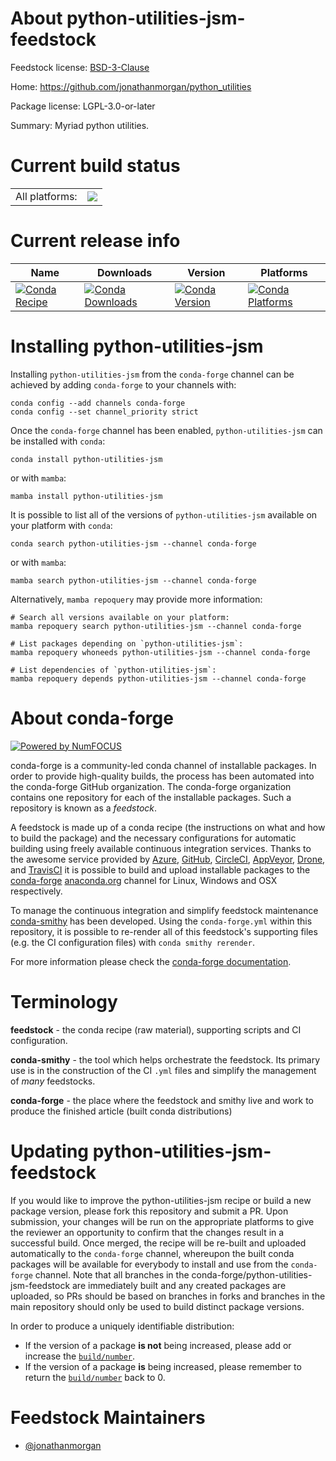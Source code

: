 About python-utilities-jsm-feedstock
====================================

Feedstock license: [BSD-3-Clause](https://github.com/conda-forge/python-utilities-jsm-feedstock/blob/main/LICENSE.txt)

Home: https://github.com/jonathanmorgan/python_utilities

Package license: LGPL-3.0-or-later

Summary: Myriad python utilities.

Current build status
====================


<table><tr><td>All platforms:</td>
    <td>
      <a href="https://dev.azure.com/conda-forge/feedstock-builds/_build/latest?definitionId=17405&branchName=main">
        <img src="https://dev.azure.com/conda-forge/feedstock-builds/_apis/build/status/python-utilities-jsm-feedstock?branchName=main">
      </a>
    </td>
  </tr>
</table>

Current release info
====================

| Name | Downloads | Version | Platforms |
| --- | --- | --- | --- |
| [![Conda Recipe](https://img.shields.io/badge/recipe-python--utilities--jsm-green.svg)](https://anaconda.org/conda-forge/python-utilities-jsm) | [![Conda Downloads](https://img.shields.io/conda/dn/conda-forge/python-utilities-jsm.svg)](https://anaconda.org/conda-forge/python-utilities-jsm) | [![Conda Version](https://img.shields.io/conda/vn/conda-forge/python-utilities-jsm.svg)](https://anaconda.org/conda-forge/python-utilities-jsm) | [![Conda Platforms](https://img.shields.io/conda/pn/conda-forge/python-utilities-jsm.svg)](https://anaconda.org/conda-forge/python-utilities-jsm) |

Installing python-utilities-jsm
===============================

Installing `python-utilities-jsm` from the `conda-forge` channel can be achieved by adding `conda-forge` to your channels with:

```
conda config --add channels conda-forge
conda config --set channel_priority strict
```

Once the `conda-forge` channel has been enabled, `python-utilities-jsm` can be installed with `conda`:

```
conda install python-utilities-jsm
```

or with `mamba`:

```
mamba install python-utilities-jsm
```

It is possible to list all of the versions of `python-utilities-jsm` available on your platform with `conda`:

```
conda search python-utilities-jsm --channel conda-forge
```

or with `mamba`:

```
mamba search python-utilities-jsm --channel conda-forge
```

Alternatively, `mamba repoquery` may provide more information:

```
# Search all versions available on your platform:
mamba repoquery search python-utilities-jsm --channel conda-forge

# List packages depending on `python-utilities-jsm`:
mamba repoquery whoneeds python-utilities-jsm --channel conda-forge

# List dependencies of `python-utilities-jsm`:
mamba repoquery depends python-utilities-jsm --channel conda-forge
```


About conda-forge
=================

[![Powered by
NumFOCUS](https://img.shields.io/badge/powered%20by-NumFOCUS-orange.svg?style=flat&colorA=E1523D&colorB=007D8A)](https://numfocus.org)

conda-forge is a community-led conda channel of installable packages.
In order to provide high-quality builds, the process has been automated into the
conda-forge GitHub organization. The conda-forge organization contains one repository
for each of the installable packages. Such a repository is known as a *feedstock*.

A feedstock is made up of a conda recipe (the instructions on what and how to build
the package) and the necessary configurations for automatic building using freely
available continuous integration services. Thanks to the awesome service provided by
[Azure](https://azure.microsoft.com/en-us/services/devops/), [GitHub](https://github.com/),
[CircleCI](https://circleci.com/), [AppVeyor](https://www.appveyor.com/),
[Drone](https://cloud.drone.io/welcome), and [TravisCI](https://travis-ci.com/)
it is possible to build and upload installable packages to the
[conda-forge](https://anaconda.org/conda-forge) [anaconda.org](https://anaconda.org/)
channel for Linux, Windows and OSX respectively.

To manage the continuous integration and simplify feedstock maintenance
[conda-smithy](https://github.com/conda-forge/conda-smithy) has been developed.
Using the ``conda-forge.yml`` within this repository, it is possible to re-render all of
this feedstock's supporting files (e.g. the CI configuration files) with ``conda smithy rerender``.

For more information please check the [conda-forge documentation](https://conda-forge.org/docs/).

Terminology
===========

**feedstock** - the conda recipe (raw material), supporting scripts and CI configuration.

**conda-smithy** - the tool which helps orchestrate the feedstock.
                   Its primary use is in the construction of the CI ``.yml`` files
                   and simplify the management of *many* feedstocks.

**conda-forge** - the place where the feedstock and smithy live and work to
                  produce the finished article (built conda distributions)


Updating python-utilities-jsm-feedstock
=======================================

If you would like to improve the python-utilities-jsm recipe or build a new
package version, please fork this repository and submit a PR. Upon submission,
your changes will be run on the appropriate platforms to give the reviewer an
opportunity to confirm that the changes result in a successful build. Once
merged, the recipe will be re-built and uploaded automatically to the
`conda-forge` channel, whereupon the built conda packages will be available for
everybody to install and use from the `conda-forge` channel.
Note that all branches in the conda-forge/python-utilities-jsm-feedstock are
immediately built and any created packages are uploaded, so PRs should be based
on branches in forks and branches in the main repository should only be used to
build distinct package versions.

In order to produce a uniquely identifiable distribution:
 * If the version of a package **is not** being increased, please add or increase
   the [``build/number``](https://docs.conda.io/projects/conda-build/en/latest/resources/define-metadata.html#build-number-and-string).
 * If the version of a package **is** being increased, please remember to return
   the [``build/number``](https://docs.conda.io/projects/conda-build/en/latest/resources/define-metadata.html#build-number-and-string)
   back to 0.

Feedstock Maintainers
=====================

* [@jonathanmorgan](https://github.com/jonathanmorgan/)

